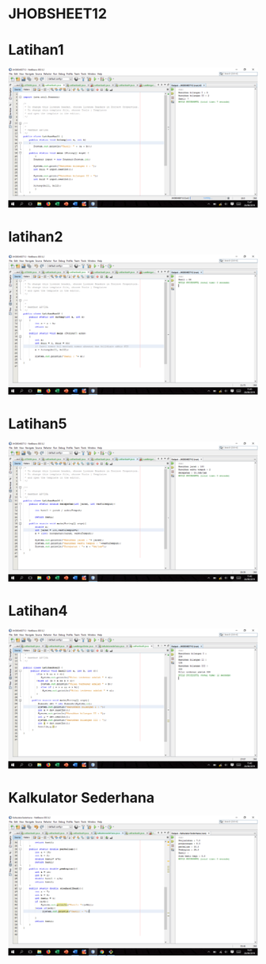 # JHOBSHEET12
# Latihan1
![Alt text](https://github.com/arfinadevi28/JHOBSHEET/blob/master/Screenshot%20(87).png)
# latihan2
![Alt text](https://github.com/arfinadevi28/JHOBSHEET/blob/master/Screenshot%20(86).png)
# Latihan5
![Alt text](https://github.com/arfinadevi28/JHOBSHEET/blob/master/Screenshot%20(85).png)
# Latihan4
![Alt text](https://github.com/arfinadevi28/JHOBSHEET/blob/master/Screenshot%20(84).png)
# Kalkulator Sederhana
![Alt text](https://github.com/arfinadevi28/JHOBSHEET/blob/master/Screenshot%20(88).png)
